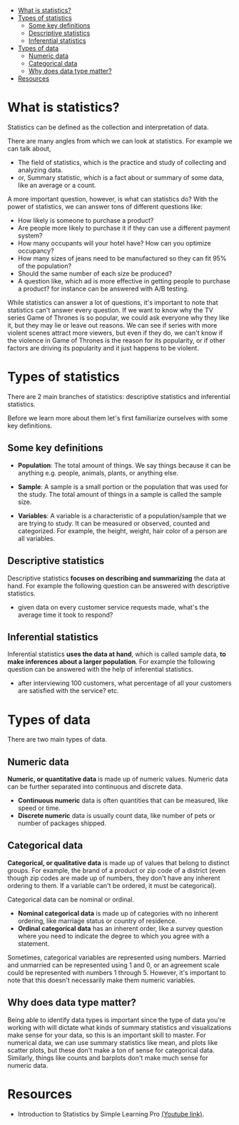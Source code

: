 - [What is statistics?](#what-is-statistics)
- [Types of statistics](#types-of-statistics)
  - [Some key definitions](#some-key-definitions)
  - [Descriptive statistics](#descriptive-statistics)
  - [Inferential statistics](#inferential-statistics)
- [Types of data](#types-of-data)
  - [Numeric data](#numeric-data)
  - [Categorical data](#categorical-data)
  - [Why does data type matter?](#why-does-data-type-matter)
- [Resources](#resources)


# What is statistics?
Statistics can be defined as the collection and interpretation of data. 

There are many angles from which we can look at statistics. For example we can talk about,
- The field of statistics, which is the practice and study of collecting and analyzing data. 
- or, Summary statistic, which is a fact about or summary of some data, like an average or a count. 

A more important question, however, is what can statistics do? With the power of statistics, we can answer tons of different questions like: 
- How likely is someone to purchase a product? 
- Are people more likely to purchase it if they can use a different payment system? 
- How many occupants will your hotel have? How can you optimize occupancy? 
- How many sizes of jeans need to be manufactured so they can fit 95% of the population? 
- Should the same number of each size be produced? 
- A question like, which ad is more effective in getting people to purchase a product? for instance can be answered with A/B testing. 


While statistics can answer a lot of questions, it's important to note that statistics can't answer every question. If we want to know why the TV series Game of Thrones is so popular, we could ask everyone why they like it, but they may lie or leave out reasons. We can see if series with more violent scenes attract more viewers, but even if they do, we can't know if the violence in Game of Thrones is the reason for its popularity, or if other factors are driving its popularity and it just happens to be violent. 


# Types of statistics
There are 2 main branches of statistics: descriptive statistics and inferential statistics. 

Before we learn more about them let's first familiarize ourselves with some key definitions.

## Some key definitions

- **Population**: The total amount of things. We say things because it can be anything e.g. people, animals, plants, or anything else.
  
- **Sample**: A sample is a small portion or the population that was used for the study. The total amount of things in a sample is called the sample size.

- **Variables**: A variable is a characteristic of a population/sample that we are trying to study. It can be measured or observed, counted and categorized. For example, the height, weight, hair color of a person are all variables.

## Descriptive statistics

Descriptive statistics **focuses on describing and summarizing** the data at hand. For example the following question can be answered with descriptive statistics.
  - given data on every customer service requests made, what's the average time it took to respond?

## Inferential statistics

Inferential statistics **uses the data at hand**, which is called sample data, **to make inferences about a larger population**. For example the following question can be answered with the help of inferential statistics.
  - after interviewing 100 customers, what percentage of all your customers are satisfied with the service? etc.

# Types of data

There are two main types of data. 

## Numeric data

**Numeric, or quantitative data** is made up of numeric values. Numeric data can be further separated into continuous and discrete data. 
   - **Continuous numeric** data is often quantities that can be measured, like speed or time. 
   - **Discrete numeric** data is usually count data, like number of pets or number of packages shipped.

## Categorical data

**Categorical, or qualitative data** is made up of values that belong to distinct groups. For example, the brand of a product or zip code of a district (even though zip codes are made up of numbers, they don't have any inherent ordering to them. If a variable can't be ordered, it must be categorical).

Categorical data can be nominal or ordinal. 

  - **Nominal categorical data** is made up of categories with no inherent ordering, like marriage status or country of residence. 
  - **Ordinal categorical data** has an inherent order, like a survey question where you need to indicate the degree to which you agree with a statement. 

Sometimes, categorical variables are represented using numbers. Married and unmarried can be represented using 1 and 0, or an agreement scale could be represented with numbers 1 through 5. However, it's important to note that this doesn't necessarily make them numeric variables. 

## Why does data type matter? 
Being able to identify data types is important since the type of data you're working with will dictate what kinds of summary statistics and visualizations make sense for your data, so this is an important skill to master. For numerical data, we can use summary statistics like mean, and plots like scatter plots, but these don't make a ton of sense for categorical data. Similarly, things like counts and barplots don't make much sense for numeric data. 


# Resources 
- Introduction to Statistics by Simple Learning Pro [(Youtube link)](https://www.youtube.com/watch?v=MXaJ7sa7q-8&list=PL0KQuRyPJoe6KjlUM6iNYgt8d0DwI-IGR&index=1).
